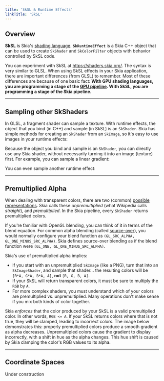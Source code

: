 ```yaml
---
title: 'SkSL & Runtime Effects'
linkTitle: 'SkSL'
---
```


## <span id="overview">Overview</span>

**SkSL** is Skia's
[shading language](https://en.wikipedia.org/wiki/Shading_language).
**`SkRuntimeEffect`** is a Skia C++ object that can be used to create `SkShader`
and `SkColorFilter` objects with behavior controlled by SkSL code.

You can experiment with SkSL at https://shaders.skia.org/. The syntax is very
similar to GLSL. When using SkSL effects in your Skia application, there are
important differences (from GLSL) to remember. Most of these differences are
because of one basic fact: **With GPU shading languages, you are programming a
stage of the
[GPU pipeline](https://www.khronos.org/opengl/wiki/Rendering_Pipeline_Overview).
With SkSL, you are programming a stage of the Skia pipeline.**

---

## <span id="children">Sampling other SkShaders</span>

In GLSL, a fragment shader can sample a texture. With runtime effects, the
object that you bind (in C++) and sample (in SkSL) is an `SkShader`. Skia has
simple methods for creating an `SkShader` from an `SkImage`, so it's easy to use
images in your runtime effects:

<fiddle-embed name='194aa388494b7cdfa57a01968b5cf1ee'></fiddle-embed>

Because the object you bind and sample is an `SkShader`, you can directly use
any Skia shader, without necessarily turning it into an image (texture) first.
For example, you can sample a linear gradient:

<fiddle-embed name='381b785f1ca50a0335be1bfe74c2f421'></fiddle-embed>

You can even sample another runtime effect:

<fiddle-embed name='13b446d926326481b340842f05014a9c'></fiddle-embed>

---

## <span id="premul">Premultiplied Alpha</span>

When dealing with transparent colors, there are two (common)
[possible representations](https://en.wikipedia.org/wiki/Alpha_compositing#Straight_versus_premultiplied).
Skia calls these _unpremultiplied_ (what Wikipedia calls _straight_), and
_premultiplied_. In the Skia pipeline, every `SkShader` returns premultiplied
colors.

If you're familiar with OpenGL blending, you can think of it in terms of the
blend equation. For common alpha blending (called
[source-over](https://developer.android.com/reference/android/graphics/PorterDuff.Mode#SRC_OVER)),
you would normally configure your blend function as
`(GL_SRC_ALPHA, GL_ONE_MINUS_SRC_ALPHA)`. Skia defines source-over blending as
if the blend function were `(GL_ONE, GL_ONE_MINUS_SRC_ALPHA)`.

Skia's use of premultiplied alpha implies:

- If you start with an unpremultiplied `SkImage` (like a PNG), turn that into an
  `SkImageShader`, and sample that shader... the resulting colors will be
  `[R*A, G*A, B*A, A]`, **not** `[R, G, B, A]`.
- If your SkSL will return transparent colors, it must be sure to multiply the
  `RGB` by `A`.
- For more complex shaders, you must understand which of your colors are
  premultiplied vs. unpremultiplied. Many operations don't make sense if you mix
  both kinds of color together.

Skia _enforces_ that the color produced by your SkSL is a valid premultiplied
color. In other words, `RGB <= A`. If your SkSL returns colors where that is not
true, they will be clamped, leading to incorrect colors. The image below
demonstrates this: properly premultiplied colors produce a smooth gradient as
alpha decreases. Unpremultipled colors cause the gradient to display
incorrectly, with a shift in hue as the alpha changes. This hue shift is caused
by Skia clamping the color's RGB values to its alpha.

<fiddle-embed name='e97da657941673896ea6b55703463d8a'></fiddle-embed>

---

## <span id="coords">Coordinate Spaces</span>

Under construction
